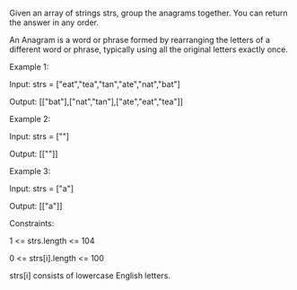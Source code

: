 Given an array of strings strs, group the anagrams together. You can return the answer in any order.

An Anagram is a word or phrase formed by rearranging the letters of a different word or phrase, typically using all the original letters exactly once.

 

Example 1:

Input: strs = ["eat","tea","tan","ate","nat","bat"]

Output: [["bat"],["nat","tan"],["ate","eat","tea"]]


Example 2:

Input: strs = [""]

Output: [[""]]


Example 3:

Input: strs = ["a"]

Output: [["a"]]
 

Constraints:

1 <= strs.length <= 104

0 <= strs[i].length <= 100

strs[i] consists of lowercase English letters.
